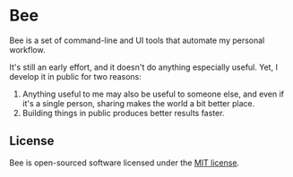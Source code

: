 # Bee

Bee is a set of command-line and UI tools that automate my personal workflow.

It's still an early effort, and it doesn't do anything especially useful. Yet, I develop it in public for two reasons:

1. Anything useful to me may also be useful to someone else, and even if it's a single person, sharing makes the world a bit better place.
2. Building things in public produces better results faster.

 ## License

Bee is open-sourced software licensed under the [MIT license](https://github.com/osmianski/bee/blob/HEAD/LICENSE.md).
